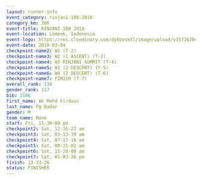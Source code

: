 ```yaml
---
layout: runner-info 
event_category: rinjani-100-2018 
category_km: 36K 
event-title: RINJANI 100 2018 
event-location: Lombok, Indonesia 
event-logo: https://res.cloudinary.com/dykbosktl/image/upload/v1573626435/Logo/Rinjani_eoufbh.png 
event-date: 2018-03-04 
checkpoint-name2: W1 (T-2) 
checkpoint-name3: W2 (1 ASCENT) (T-3) 
checkpoint-name4: W3 RINJANI SUMMIT (T-4) 
checkpoint-name5: W2 (2 DESCENT) (T-5) 
checkpoint-name6: W4 (2 DESCENT) (T-6) 
checkpoint-name7: FINISH (T-7) 
overall_rank: 134
gender_rank: 117
bib: 3166
first_name: Ak Mohd Firdaus
last_name: Pg Badar
gender: M
team_name: None
start: Fri, 11-30-00 pm
checkpoint2: Sat, 12-35-27 am
checkpoint3: Sat, 03-13-39 am
checkpoint4: Sat, 07-17-18 am
checkpoint5: Sat, 09-21-02 am
checkpoint6: Sat, 11-28-00 am
checkpoint7: Sat, 01-03-26 pm
finish: 13-33-26
status: FINISHER
---
```

